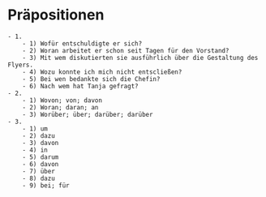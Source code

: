 # Präpositionen
	- 1.
		- 1) Wofür entschuldigte er sich?
		- 2) Woran arbeitet er schon seit Tagen für den Vorstand?
		- 3) Mit wem diskutierten sie ausführlich über die Gestaltung des Flyers.
		- 4) Wozu konnte ich mich nicht entscließen?
		- 5) Bei wen bedankte sich die Chefin?
		- 6) Nach wem hat Tanja gefragt?
	- 2.
		- 1) Wovon; von; davon
		- 2) Woran; daran; an
		- 3) Worüber; über; darüber; darüber
	- 3.
		- 1) um
		- 2) dazu
		- 3) davon
		- 4) in
		- 5) darum
		- 6) davon
		- 7) über
		- 8) dazu
		- 9) bei; für